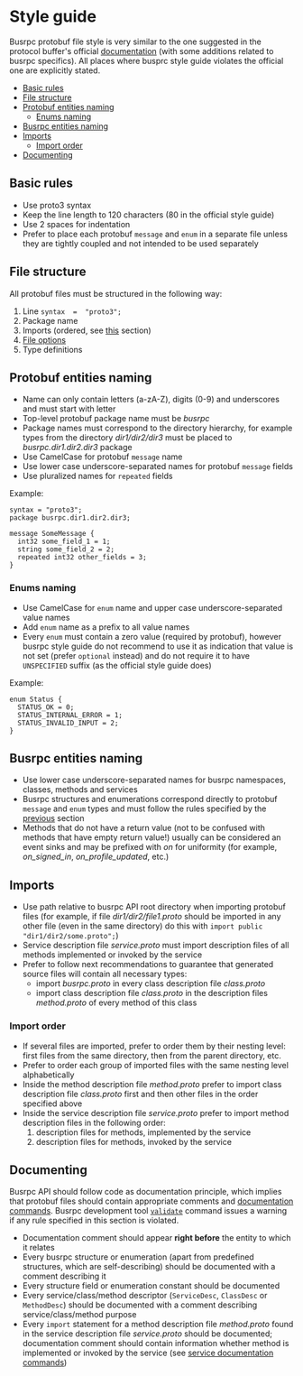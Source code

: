 # Style guide

Busrpc protobuf file style is very similar to the one suggested in the protocol buffer's official [documentation](https://developers.google.com/protocol-buffers/docs/style) (with some additions related to busrpc specifics). All places where busprc style guide violates the official one are explicitly stated.

* [Basic rules](#basic-rules)
* [File structure](#file-structure)
* [Protobuf entities naming](#protobuf-entities-naming)
  * [Enums naming](#enums-naming)
* [Busrpc entities naming](#busrpc-entities-naming)
* [Imports](#imports)
  * [Import order](#import-order)
* [Documenting](#documenting)

## Basic rules

* Use proto3 syntax
* Keep the line length to 120 characters (80 in the official style guide)
* Use 2 spaces for indentation
* Prefer to place each protobuf `message` and `enum` in a separate file unless they are tightly coupled and not intended to be used separately

## File structure

All protobuf files must be structured in the following way:
1. Line `syntax  =  "proto3";`
2. Package name
3. Imports (ordered, see [this](#imports) section)
4. [File options](https://developers.google.com/protocol-buffers/docs/proto3#options)
5. Type definitions

## Protobuf entities naming

* Name can only contain letters (a-zA-Z), digits (0-9) and underscores and must start with letter
* Top-level protobuf package name must be *busrpc*
* Package names must correspond to the directory hierarchy, for example types from the directory *dir1/dir2/dir3* must be placed to *busrpc.dir1.dir2.dir3* package
* Use CamelCase for protobuf `message` name
* Use lower case underscore-separated names for protobuf `message` fields
* Use pluralized names for `repeated` fields

Example:
```
syntax = "proto3";
package busrpc.dir1.dir2.dir3;

message SomeMessage {
  int32 some_field_1 = 1;
  string some_field_2 = 2;
  repeated int32 other_fields = 3;
}
```

### Enums naming

* Use CamelCase for `enum` name and upper case underscore-separated value names
* Add `enum` name as a prefix to all value names
* Every `enum` must contain a zero value (required by protobuf), however busrpc style guide do not recommend to use it as indication that value is not set (prefer `optional` instead) and do not require it to have `UNSPECIFIED` suffix (as the official style guide does)

Example:
```
enum Status {
  STATUS_OK = 0;
  STATUS_INTERNAL_ERROR = 1;
  STATUS_INVALID_INPUT = 2;
}
```

## Busrpc entities naming

* Use lower case underscore-separated names for busrpc namespaces, classes, methods and services
* Busrpc structures and enumerations correspond directly to protobuf `message` and `enum` types and must follow the rules specified by the [previous](#protobuf-entities-naming) section
* Methods that do not have a return value (not to be confused with methods that have empty return value!) usually can be considered an event sinks and may be prefixed with *on* for uniformity (for example, *on_signed_in*, *on_profile_updated*, etc.)

## Imports

* Use path relative to busrpc API root directory when importing protobuf files (for example, if file *dir1/dir2/file1.proto* should be imported in any other file (even in the same directory) do this with `import public "dir1/dir2/some.proto";`)
* Service description file *service.proto* must import description files of all methods implemented or invoked by the service
* Prefer to follow next recommendations to guarantee that generated source files will contain all necessary types:
  * import *busrpc.proto* in every class description file *class.proto*
  * import class description file *class.proto* in the description files *method.proto* of every method of this class

### Import order

* If several files are imported, prefer to order them by their nesting level: first files from the same directory, then from the parent directory, etc.
* Prefer to order each group of imported files with the same nesting level alphabetically
* Inside the method description file *method.proto* prefer to import class description file *class.proto* first and then other files in the order specified above
* Inside the service description file *service.proto* prefer to import method description files in the following order:
  1. description files for methods, implemented by the service
  2. description files for methods, invoked by the service

## Documenting

Busrpc API should follow code as documentation principle, which implies that protobuf files should contain appropriate comments and [documentation commands](./busrpc.md#documentation-commands). Busrpc development tool [`validate`]() command issues a warning if any rule specified in this section is violated.

* Documentation comment should appear **right before** the entity to which it relates
* Every busrpc structure or enumeration (apart from predefined structures, which are self-describing) should be documented with a comment describing it
* Every structure field or enumeration constant should be documented
* Every service/class/method descriptor (`ServiceDesc`, `ClassDesc` or `MethodDesc`) should be documented with a comment describing service/class/method purpose
* Every `import` statement for a method description file *method.proto* found in the service description file *service.proto* should be documented; documentation comment should contain information whether method is implemented or invoked by the service (see [service documentation commands](./busrpc.md#service-documentation-commands))
